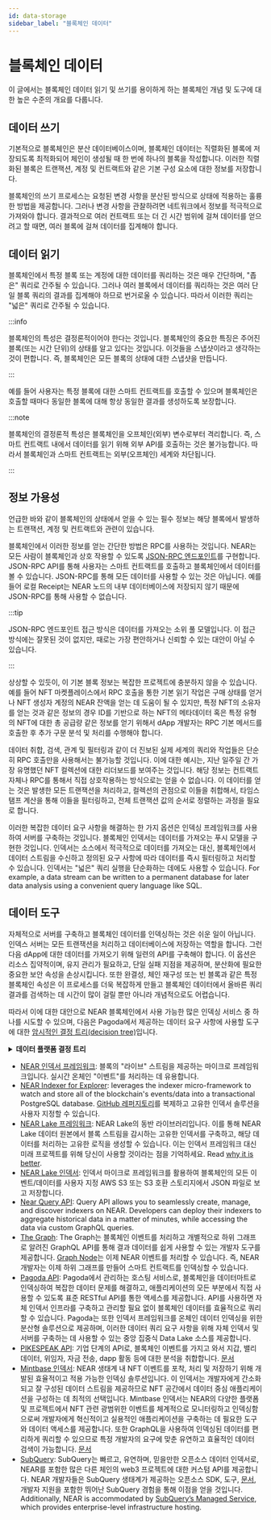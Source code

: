 ```yaml
---
id: data-storage
sidebar_label: "블록체인 데이터"
---
```


# 블록체인 데이터

이 글에서는 블록체인 데이터 읽기 및 쓰기를 용이하게 하는 블록체인 개념 및 도구에 대한 높은 수준의 개요를 다룹니다.

## 데이터 쓰기

기본적으로 블록체인은 분산 데이터베이스이며, 블록체인 데이터는 직렬화된 블록에 저장되도록 최적화되어 체인이 생성될 때 한 번에 하나의 블록을 작성합니다. 이러한 직렬화된 블록은 트랜잭션, 계정 및 컨트랙트와 같은 기본 구성 요소에 대한 정보를 저장합니다.


블록체인의 쓰기 프로세스는 요청된 변경 사항을 분산된 방식으로 상태에 적용하는 훌륭한 방법을 제공합니다. 그러나 변경 사항을 관찰하려면 네트워크에서 정보를 적극적으로 가져와야 합니다. 결과적으로 여러 컨트랙트 또는 더 긴 시간 범위에 걸쳐 데이터를 얻으려고 할 때면, 여러 블록에 걸쳐 데이터를 집계해야 합니다.


## 데이터 읽기


블록체인에서 특정 블록 또는 계정에 대한 데이터를 쿼리하는 것은 매우 간단하며, "좁은" 쿼리로 간주될 수 있습니다. 그러나 여러 블록에서 데이터를 쿼리하는 것은 여러 단일 블록 쿼리의 결과를 집계해야 하므로 번거로울 수 있습니다. 따라서 이러한 쿼리는 "넓은" 쿼리로 간주될 수 있습니다.


:::info

블록체인의 특성은 결정론적이어야 한다는 것입니다. 블록체인의 중요한 특징은 주어진 블록(또는 시간 단위)의 상태를 알고 있다는 것입니다. 이것들을 스냅샷이라고 생각하는 것이 편합니다. 즉, 블록체인은 모든 블록의 상태에 대한 스냅샷을 만듭니다.

:::


예를 들어 사용자는 특정 블록에 대한 스마트 컨트랙트를 호출할 수 있으며 블록체인은 호출할 때마다 동일한 블록에 대해 항상 동일한 결과를 생성하도록 보장합니다.


:::note

블록체인의 결정론적 특성은 블록체인을 오프체인(외부) 변수로부터 격리합니다. 즉, 스마트 컨트랙트 내에서 데이터를 읽기 위해 외부 API를 호출하는 것은 불가능합니다. 따라서 블록체인과 스마트 컨트랙트는 외부(오프체인) 세계와 차단됩니다.

:::

## 정보 가용성


언급한 바와 같이 블록체인의 상태에서 얻을 수 있는 필수 정보는 해당 블록에서 발생하는 트랜잭션, 계정 및 컨트랙트와 관련이 있습니다.


블록체인에서 이러한 정보를 얻는 간단한 방법은 RPC를 사용하는 것입니다. NEAR는 모든 사람이 블록체인과 상호 작용할 수 있도록 [JSON-RPC 엔드포인트](/api/rpc/introduction)를 구현합니다. JSON-RPC API를 통해 사용자는 스마트 컨트랙트를 호출하고 블록체인에서 데이터를 볼 수 있습니다. JSON-RPC를 통해 모든 데이터를 사용할 수 있는 것은 아닙니다. 예를 들어 로컬 Receipt는 NEAR 노드의 내부 데이터베이스에 저장되지 않기 때문에 JSON-RPC를 통해 사용할 수 없습니다.


:::tip

JSON-RPC 엔드포인트 접근 방식은 데이터를 가져오는 소위 풀 모델입니다. 이 접근 방식에는 잘못된 것이 없지만, 때로는 가장 편안하거나 신뢰할 수 있는 대안이 아닐 수 있습니다.

:::

상상할 수 있듯이, 이 기본 블록 정보는 복잡한 프로젝트에 충분하지 않을 수 있습니다. 예를 들어 NFT 마켓플레이스에서 RPC 호출을 통한 기본 읽기 작업은 구매 상태를 얻거나 NFT 생성자 계정의 NEAR 잔액을 얻는 데 도움이 될 수 있지만, 특정 NFT의 소유자를 얻는 것과 같은 정보의 경우 ID를 기반으로 하는 NFT의 메타데이터 혹은 특정 유형의 NFT에 대한 총 공급량 같은 정보를 얻기 위해서 dApp 개발자는 RPC 기본 메서드를 호출한 후 추가 구문 분석 및 처리를 수행해야 합니다.


데이터 취합, 검색, 관계 및 필터링과 같이 더 진보된 실제 세계의 쿼리와 작업들은 단순히 RPC 호출만을 사용해서는 불가능할 것입니다. 이에 대한 예시는, 지난 일주일 간 가장 유명했던 NFT 컬렉션에 대한 리더보드를 보여주는 것입니다. 해당 정보는 컨트랙트 자체나 RPC를 통해서 직접 상호작용하는 방식으로는 얻을 수 없습니다. 이 데이터를 얻는 것은 발생한 모든 트랜잭션을 처리하고, 컬렉션의 관점으로 이들을 취합해서, 타임스탬프 계산을 통해 이들을 필터링하고, 전체 트랜잭션 값의 순서로 정렬하는 과정을 필요로 합니다.


이러한 복잡한 데이터 요구 사항을 해결하는 한 가지 옵션은 인덱싱 프레임워크를 사용하여 서버를 구축하는 것입니다. 블록체인 인덱서는 데이터를 가져오는 푸시 모델을 구현한 것입니다. 인덱서는 소스에서 적극적으로 데이터를 가져오는 대신, 블록체인에서 데이터 스트림을 수신하고 정의된 요구 사항에 따라 데이터를 즉시 필터링하고 처리할 수 있습니다. 인덱서는 "넓은" 쿼리 실행을 단순화하는 데에도 사용할 수 있습니다. For example, a data stream can be written to a permanent database for later data analysis using a convenient query language like SQL.


## 데이터 도구


자체적으로 서버를 구축하고 블록체인 데이터를 인덱싱하는 것은 쉬운 일이 아닙니다. 인덱스 서버는 모든 트랜잭션을 처리하고 데이터베이스에 저장하는 역할을 합니다. 그런 다음 dApp에 대한 데이터를 가져오기 위해 일련의 API를 구축해야 합니다. 이 옵션은 리소스 집약적이며, 유지 관리가 필요하고, 단일 실패 지점을 제공하며, 분산화에 필요한 중요한 보안 속성을 손상시킵니다. 또한 완결성, 체인 재구성 또는 빈 블록과 같은 특정 블록체인 속성은 이 프로세스를 더욱 복잡하게 만들고 블록체인 데이터에서 올바른 쿼리 결과를 검색하는 데 시간이 많이 걸릴 뿐만 아니라 개념적으로도 어렵습니다.


따라서 이에 대한 대안으로 NEAR 블록체인에서 사용 가능한 많은 인덱싱 서비스 중 하나를 시도할 수 있으며, 다음은 Pagoda에서 제공하는 데이터 요구 사항에 사용할 도구에 대한 [암시적인 결정 트리(decision tree)](https://docs.pagoda.co/decision-tree-lt)입니다.

<details>
<summary><b>데이터 플랫폼 결정 트리</b></summary>
<a href="/docs/assets/data-decision-tree.png" target="_blank">
<img src="/docs/assets/data-decision-tree.png" />
</a>
</details>

* [NEAR 인덱서 프레임워크](/concepts/advanced/near-indexer-framework): 블록의 "라이브" 스트림을 제공하는 마이크로 프레임워크입니다. 실시간 온체인 "이벤트"를 처리하는 데 유용합니다.
* [NEAR Indexer for Explorer](https://github.com/near/near-indexer-for-explorer): leverages the indexer micro-framework to watch and store all of the blockchain's events/data into a transactional PostgreSQL database. [GitHub 레퍼지토리](https://github.com/near/near-indexer-for-explorer)를 복제하고 고유한 인덱서 솔루션을 사용자 지정할 수 있습니다.
* [NEAR Lake 프레임워크](/concepts/advanced/near-lake-framework): NEAR Lake의 동반 라이브러리입니다. 이를 통해 NEAR Lake 데이터 원본에서 블록 스트림을 감시하는 고유한 인덱서를 구축하고, 해당 데이터를 처리하는 고유한 로직을 생성할 수 있습니다. 이는 인덱서 프레임워크 대신 미래 프로젝트를 위해 당신이 사용할 것이라는 점을 기억하세요. Read [why it is better](/concepts/advanced/near-indexer-framework#why-is-it-better-than-near-indexer-framework).
* [NEAR Lake 인덱서](/concepts/advanced/near-lake-framework): 인덱서 마이크로 프레임워크를 활용하여 블록체인의 모든 이벤트/데이터를 사용자 지정 AWS S3 또는 S3 호환 스토리지에서 JSON 파일로 보고 저장합니다.
* [Near Query API](https://near.org/dataplatform.near/widget/QueryApi.App): Query API allows you to seamlessly create, manage, and discover indexers on NEAR. Developers can deploy their indexers to aggregate historical data in a matter of minutes, while accessing the data via custom GraphQL queries.
* [The Graph](https://thegraph.com/docs/en/cookbook/near/): The Graph는 블록체인 이벤트를 처리하고 개별적으로 하위 그래프로 알려진 GraphQL API를 통해 결과 데이터를 쉽게 사용할 수 있는 개발자 도구를 제공합니다. [Graph Node](https://github.com/graphprotocol/graph-node)는 이제 NEAR 이벤트를 처리할 수 있습니다. 즉, NEAR 개발자는 이제 하위 그래프를 만들어 스마트 컨트랙트를 인덱싱할 수 있습니다.
* [Pagoda API](https://pagoda.co): Pagoda에서 관리하는 호스팅 서비스로, 블록체인을 데이터마트로 인덱싱하여 복잡한 데이터 문제를 해결하고, 애플리케이션의 모든 부분에서 직접 사용할 수 있도록 표준 RESTful API를 통한 액세스를 제공합니다. API를 사용하면 자체 인덱서 인프라를 구축하고 관리할 필요 없이 블록체인 데이터를 효율적으로 쿼리할 수 있습니다. Pagoda는 또한 인덱서 프레임워크를 온체인 데이터 인덱싱을 위한 분산형 솔루션으로 제공하며, 이러한 데이터 쿼리 요구 사항을 위해 자체 인덱서 및 서버를 구축하는 데 사용할 수 있는 중앙 집중식 Data Lake 소스를 제공합니다.
* [PIKESPEAK API](https://pikespeak.ai): 기업 단계의 API로, 블록체인 이벤트를 가지고 와서 지갑, 밸리데이터, 위임자, 자금 전송, dapp 활동 등에 대한 분석을 취합합니다. [문서](https://doc.pikespeak.ai/)
* [Mintbase 인덱서](https://mintbase.xyz/): NEAR 생태계 내 NFT 이벤트를 포착, 처리 및 저장하기 위해 개발된 효율적이고 적용 가능한 인덱싱 솔루션입니다. 이 인덱서는 개발자에게 간소화되고 잘 구성된 데이터 스트림을 제공하므로 NFT 공간에서 데이터 중심 애플리케이션을 구성하는 데 최적의 선택입니다. Mintbase 인덱서는 NEAR의 다양한 플랫폼 및 프로젝트에서 NFT 관련 광범위한 이벤트를 체계적으로 모니터링하고 인덱싱함으로써 개발자에게 혁신적이고 실용적인 애플리케이션을 구축하는 데 필요한 도구와 데이터 액세스를 제공합니다. 또한 GraphQL을 사용하여 인덱싱된 데이터를 편리하게 쿼리할 수 있으므로 특정 개발자의 요구에 맞춘 유연하고 효율적인 데이터 검색이 가능합니다. [문서](https://docs.mintbase.xyz/dev/mintbase-graph)
* [SubQuery](https://academy.subquery.network/quickstart/quickstart_chains/near.html): SubQuery는 빠르고, 유연하며, 믿을만한 오픈소스 데이터 인덱서로, NEAR를 포함한 많은 다른 체인의 web3 프로젝트에 대한 커스텀 API를 제공합니다. NEAR 개발자들은 SubQuery 생태계가 제공하는 오픈소스 SDK, 도구, [문서](https://academy.subquery.network), 개발자 지원을 포함한 뛰어난 SubQuery 경험을 통해 이점을 얻을 것입니다. Additionally, NEAR is accommodated by [SubQuery’s Managed Service](http://managedservice.subquery.network/), which provides enterprise-level infrastructure hosting.
